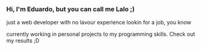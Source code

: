 ### Hi, I'm Eduardo, but you can call me Lalo ;)

just a web developer with no lavour experience lookin for a job, you know

currently working in personal projects to my programming skills. Check out my results ;D
